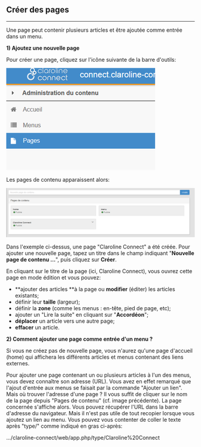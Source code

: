 ## Créer des pages

---

Une page peut contenir plusieurs articles et être ajoutée comme entrée dans un menu.

**1\) Ajoutez une nouvelle page**

Pour créer une page, cliquez sur l'icône suivante de la barre d'outils:

![](/assets/menu_pages.png)

Les pages de contenu apparaissent alors:

![](/assets/pages_contenu.png)

Dans l'exemple ci-dessus, une page "Claroline Connect" a été créée. Pour ajouter une nouvelle page, tapez un titre dans le champ indiquant "**Nouvelle page de contenu …**", puis cliquez sur **Créer**.

En cliquant sur le titre de la page \(ici, Claroline Connect\), vous ouvrez cette page en mode édition et vous pouvez:

* **ajouter des articles **à la page ou **modifier** \(éditer\) les articles existants;
* définir leur **taille** \(largeur\);
* définir la **zone** \(comme les menus : en-tête, pied de page, etc\);
* ajouter un "Lire la suite" en cliquant sur "**Accordéon**";
* **déplacer** un article vers une autre page;
* **effacer** un article.

**2\) Comment ajouter une page comme entrée d'un menu ?**

Si vous ne créez pas de nouvelle page, vous n'aurez qu'une page d'accueil \(home\) qui affichera les différents articles et menus contenant des liens externes.

Pour ajouter une page contenant un ou plusieurs articles à l'un des menus, vous devez connaître son adresse \(URL\). Vous avez en effet remarqué que l'ajout d'entrée aux menus se faisait par la commande "Ajouter un lien". Mais où trouver l'adresse d'une page ? Il vous suffit de cliquer sur le nom de la page depuis "Pages de contenu" \(cf. image précédente\). La page concernée s'affiche alors. Vous pouvez récupérer l'URL dans la barre d'adresse du navigateur. Mais il n'est pas utile de tout recopier lorsque vous ajoutez un lien au menu. Vous pouvez vous contenter de coller le texte après "type\/" comme indiqué en gras ci-après:

...\/claroline-connect\/web\/app.php\/type\/Claroline%20Connect


